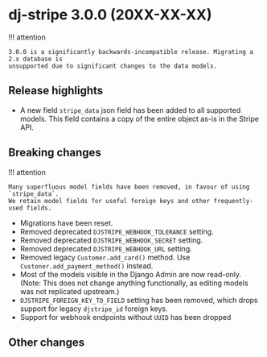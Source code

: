 # dj-stripe 3.0.0 (20XX-XX-XX)

!!! attention

    3.0.0 is a significantly backwards-incompatible release. Migrating a 2.x database is
    unsupported due to significant changes to the data models.

## Release highlights

-   A new field `stripe_data` json field has been added to all
    supported models. This field contains a copy of the entire object as-is in the Stripe
    API.

## Breaking changes


!!! attention

    Many superfluous model fields have been removed, in favour of using `stripe_data`.
    We retain model fields for useful foreign keys and other frequently-used fields.

-   Migrations have been reset.
-   Removed deprecated `DJSTRIPE_WEBHOOK_TOLERANCE` setting.
-   Removed deprecated `DJSTRIPE_WEBHOOK_SECRET` setting.
-   Removed deprecated `DJSTRIPE_WEBHOOK_URL` setting.
-   Removed legacy `Customer.add_card()` method. Use `Custoner.add_payment_method()` instead.
-   Most of the models visible in the Django Admin are now read-only. (Note: This does
    not change anything functionally, as editing models was not replicated upstream.)
-   `DJSTRIPE_FOREIGN_KEY_TO_FIELD` setting has been removed, which drops support for
    legacy `djstripe_id` foreign keys.
- Support for webhook endpoints without `UUID` has been dropped


## Other changes
